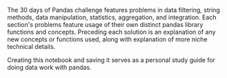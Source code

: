 The 30 days of Pandas challenge features problems in data filtering, string methods, data manipulation, statistics, aggregation, and integration. Each section's problems feature usage of their own distinct pandas library functions and concepts. Preceding each solution is an explanation of any new concepts or functions used, along with explanation of more niche technical details. 

Creating this notebook and saving it serves as a personal study guide for doing data work with pandas.  
